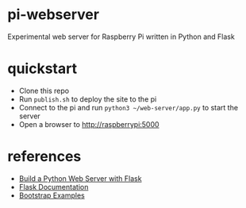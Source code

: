 # pi-webserver
Experimental web server for Raspberry Pi written in Python and Flask

# quickstart
* Clone this repo
* Run `publish.sh` to deploy the site to the pi
* Connect to the pi and run `python3 ~/web-server/app.py` to start the server
* Open a browser to [http://raspberrypi:5000](http://raspberrypi:5000)

# references
* [Build a Python Web Server with Flask](https://projects.raspberrypi.org/en/projects/python-web-server-with-flask)
* [Flask Documentation](http://flask.pocoo.org/docs)
* [Bootstrap Examples](http://getbootstrap.com/docs/4.0/examples/)